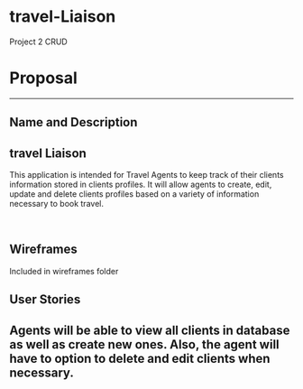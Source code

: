 # travel-Liaison
Project 2 CRUD
<h1>Proposal</h1><hr>
<h2> Name and Description </h2>
<h2> travel Liaison </h2>
<p> This application is intended for Travel Agents to keep track of their clients information stored in clients profiles. It will allow agents to create, edit, update and delete clients profiles based on a variety of information necessary to book travel.</p>
<br>
<h2> Wireframes </h2>
<p>Included in wireframes folder</p>
<h2>User Stories<h2>
<p>Agents will be able to view all clients in database as well as create new ones. Also, the agent will have to option to delete and edit clients when necessary.</p>


